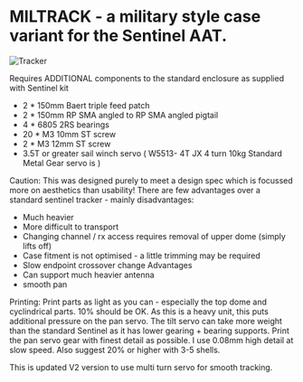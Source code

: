 # MILTRACK - a military style case variant for the Sentinel AAT.

![Tracker](https://user-images.githubusercontent.com/11336532/193603860-8c03156f-6d07-4565-a948-701d36d66f59.png)

Requires ADDITIONAL components to the standard enclosure as supplied with Sentinel kit
- 2 * 150mm Baert triple feed patch 
- 2 * 150mm RP SMA angled to RP SMA angled pigtail 
- 4 * 6805 2RS bearings
- 20 * M3 10mm ST screw
- 2 * M3 12mm ST screw
- 3.5T or greater sail winch servo ( W5513- 4T JX 4 turn 10kg Standard Metal Gear servo is  )


Caution:
This was designed purely to meet a design spec which is focussed more on aesthetics than usability!
There are few advantages over a standard sentinel tracker - mainly disadvantages:
- Much heavier
- More difficult to transport
- Changing channel / rx access requires removal of upper dome (simply lifts off)
- Case fitment is not optimised - a little trimming may be required
- Slow endpoint crossover change 
Advantages
- Can support much heavier antenna
- smooth pan

Printing:
Print parts as light as you can - especially the top dome and cyclindrical parts. 10% should be OK. As this is a heavy unit, this puts additional pressure on the pan servo. The tilt servo can take more weight than the standard Sentinel as it has lower gearing + bearing supports.
Print the pan servo gear with finest detail as possible. I use 0.08mm high detail at slow speed. Also suggest 20% or higher with 3-5 shells.

This is updated V2 version to use multi turn servo for smooth tracking.